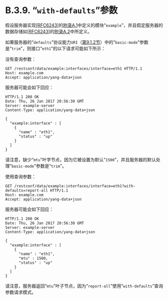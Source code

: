 # B.3.9. “`with-defaults`”参数

假设服务器实现[[RFC6243](https://tools.ietf.org/html/rfc6243)]的[附录A.1](https://tools.ietf.org/html/rfc6243#appendix-A.1)中定义的模块“`example`”，并且假定服务器的数据存储如[[RFC6243](https://tools.ietf.org/html/rfc6243)]的[附录A.2](https://tools.ietf.org/html/rfc6243#appendix-A.2)中所定义。

如果服务器的“`defaults`”协议能力`URI`（[第9.1.2节](../section-9/9.1.2.md)）中的“`basic-mode`”参数是“`trim`”，则接口“`eth1`”的以下请求可能如下所示：

没有查询参数：

```HTTP
GET /restconf/data/example:interfaces/interface=eth1 HTTP/1.1
Host: example.com
Accept: application/yang-data+json
```

服务器可能会如下回应：

```HTTP
HTTP/1.1 200 OK
Date: Thu, 26 Jan 2017 20:56:30 GMT
Server: example-server
Content-Type: application/yang-data+json

{
  "example:interface" : [
    {
      "name" : "eth1",
      "status" : "up"
    }
  ]
}
```

请注意，缺少“`mtu`”叶字节点，因为它被设置为默认“`1500`”，并且服务器的默认处理“`basic-mode`”参数是“`trim`”。

使用查询参数：

```HTTP
GET /restconf/data/example:interfaces/interface=eth1?with-defaults=report-all HTTP/1.1
Host: example.com
Accept: application/yang-data+json
```

服务器可能会如下回应：

```HTTP
HTTP/1.1 200 OK
Date: Thu, 26 Jan 2017 20:56:30 GMT
Server: example-server
Content-Type: application/yang-data+json

{
  "example:interface" : [
    {
      "name" : "eth1",
      "mtu" : 1500,
      "status" : "up"
    }
  ]
}
```

请注意，服务器返回“`mtu`”叶子节点，因为“`report-all`”使用“`with-defaults`”查询参数请求模式。
